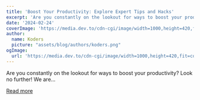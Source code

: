 ```yaml
---
title: 'Boost Your Productivity: Explore Expert Tips and Hacks'
excerpt: 'Are you constantly on the lookout for ways to boost your productivity? Look no further! We are...'
date: '2024-02-24'
coverImage: 'https://media.dev.to/cdn-cgi/image/width=1000,height=420,fit=cover,gravity=auto,format=auto/https%3A%2F%2Fdev-to-uploads.s3.amazonaws.com%2Fuploads%2Farticles%2Fexlu3z8oeiwm1vupuhcq.jpg'
author:
  name: Koders
  picture: "assets/blog/authors/koders.png"
ogImage:
  url: 'https://media.dev.to/cdn-cgi/image/width=1000,height=420,fit=cover,gravity=auto,format=auto/https%3A%2F%2Fdev-to-uploads.s3.amazonaws.com%2Fuploads%2Farticles%2Fexlu3z8oeiwm1vupuhcq.jpg'
---
```


Are you constantly on the lookout for ways to boost your productivity? Look no further! We are...

[Read more](https://dev.to/stan8086/boost-your-productivity-explore-expert-tips-and-hacks-1f1g)
